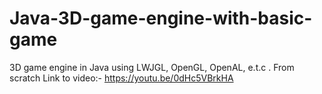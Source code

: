 # Java-3D-game-engine-with-basic-game
3D game engine in Java using LWJGL, OpenGL, OpenAL, e.t.c . From scratch
Link to video:-
https://youtu.be/0dHc5VBrkHA
